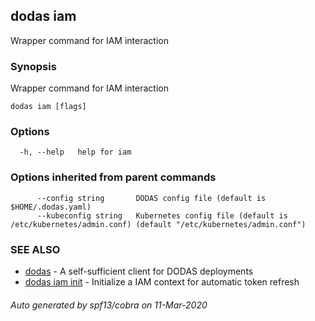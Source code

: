 ## dodas iam

Wrapper command for IAM interaction

### Synopsis

Wrapper command for IAM interaction

```
dodas iam [flags]
```

### Options

```
  -h, --help   help for iam
```

### Options inherited from parent commands

```
      --config string       DODAS config file (default is $HOME/.dodas.yaml)
      --kubeconfig string   Kubernetes config file (default is /etc/kubernetes/admin.conf) (default "/etc/kubernetes/admin.conf")
```

### SEE ALSO

* [dodas](dodas.md)	 - A self-sufficient client for DODAS deployments
* [dodas iam init](dodas_iam_init.md)	 - Initialize a IAM context for automatic token refresh

###### Auto generated by spf13/cobra on 11-Mar-2020
